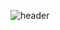 ![header](https://capsule-render.vercel.app/api?type=venom&text=mythofsummer&animation=blink&color=gradient&textBg=true)
